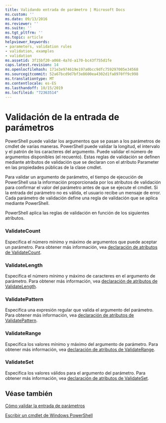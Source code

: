 ```yaml
---
title: Validando entrada de parámetro | Microsoft Docs
ms.custom: ''
ms.date: 09/13/2016
ms.reviewer: ''
ms.suite: ''
ms.tgt_pltfrm: ''
ms.topic: article
helpviewer_keywords:
- parameters, validation rules
- validation, examples
- validation
ms.assetid: 3f15bf20-a068-4a7d-a170-bc43f755d1fe
caps.latest.revision: 14
ms.openlocfilehash: 171e3e974619e197a0bcc9dfc759297005e34568
ms.sourcegitcommit: 52a67bcd9d7bf3e8600ea4302d1fa8970ff9c998
ms.translationtype: MT
ms.contentlocale: es-ES
ms.lasthandoff: 10/15/2019
ms.locfileid: "72363514"
---
```

# <a name="validating-parameter-input"></a>Validación de la entrada de parámetros

PowerShell puede validar los argumentos que se pasan a los parámetros de cmdlet de varias maneras.
PowerShell puede validar la longitud, el intervalo y el patrón de los caracteres del argumento.
Puede validar el número de argumentos disponibles (el recuento).
Estas reglas de validación se definen mediante atributos de validación que se declaran con el atributo Parameter en las propiedades públicas de la clase cmdlet.

Para validar un argumento de parámetro, el tiempo de ejecución de PowerShell usa la información proporcionada por los atributos de validación para confirmar el valor del parámetro antes de que se ejecute el cmdlet.
Si la entrada del parámetro no es válida, el usuario recibe un mensaje de error.
Cada parámetro de validación define una regla de validación que se aplica mediante PowerShell.

PowerShell aplica las reglas de validación en función de los siguientes atributos.

### <a name="validatecount"></a>ValidateCount

Especifica el número mínimo y máximo de argumentos que puede aceptar un parámetro.
Para obtener más información, vea [declaración de atributos de ValidateCount](./validatecount-attribute-declaration.md).

### <a name="validatelength"></a>ValidateLength

Especifica el número mínimo y máximo de caracteres en el argumento de parámetro.
Para obtener más información, vea [declaración de atributos de ValidateLength](./validatelength-attribute-declaration.md).

### <a name="validatepattern"></a>ValidatePattern

Especifica una expresión regular que valida el argumento del parámetro.
Para obtener más información, vea [declaración de atributos de ValidatePattern](./validatepattern-attribute-declaration.md).

### <a name="validaterange"></a>ValidateRange

Especifica los valores mínimo y máximo del argumento de parámetro.
Para obtener más información, vea [declaración de atributos de ValidateRange](./validaterange-attribute-declaration.md).

### <a name="validateset"></a>ValidateSet

Especifica los valores válidos para el argumento del parámetro.
Para obtener más información, vea [declaración de atributos de ValidateSet](./validateset-attribute-declaration.md).

## <a name="see-also"></a>Véase también

[Cómo validar la entrada de parámetros](./how-to-validate-parameter-input.md)

[Escribir un cmdlet de Windows PowerShell](./writing-a-windows-powershell-cmdlet.md)
